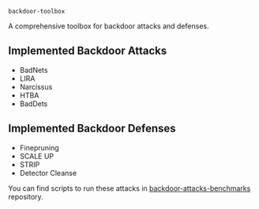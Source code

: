 `backdoor-toolbox`

A comprehensive toolbox for backdoor attacks and defenses.

## Implemented Backdoor Attacks

- BadNets
- LIRA
- Narcissus
- HTBA
- BadDets

## Implemented Backdoor Defenses

- Finepruning
- SCALE UP
- STRIP
- Detector Cleanse

You can find scripts to run these attacks in <a href='https://github.com/sashankneupane/backdoor-attacks-benchmark'>backdoor-attacks-benchmarks</a> repository.